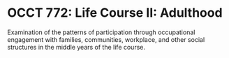 # OCCT 772: Life Course II: Adulthood

Examination of the patterns of participation through occupational engagement with families, communities, workplace, and other social structures in the middle years of the life course.